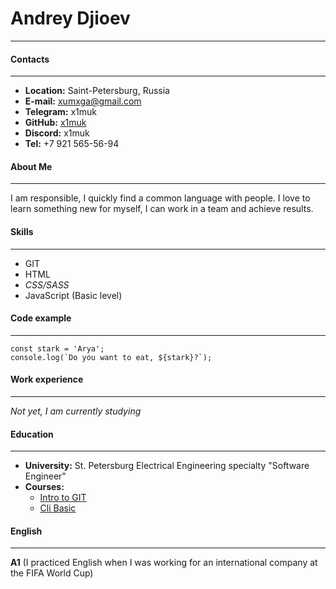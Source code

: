 
# Andrey Djioev


********************


#### Contacts
********************
* **Location:** Saint-Petersburg, Russia
* **E-mail:** xumxga@gmail.com
* **Telegram:** x1muk
* **GitHub:** [x1muk](https://github.com/x1muk)
* **Discord:** x1muk
* **Tel:** +7 921 565-56-94


#### About Me
********************
I am responsible, I quickly find a common language with people. 
I love to learn something new for myself, I can work in a team and achieve results.


#### Skills
********************
* GIT
* HTML
* *CSS/SASS*
* JavaScript (Basic level)


#### Code example
********************
```
const stark = 'Arya';
console.log(`Do you want to eat, ${stark}?`);
```


#### Work experience
********************
*Not yet, I am currently studying*


#### Education
********************
* **University:** St. Petersburg Electrical Engineering specialty "Software Engineer"
* **Courses:**
    + [Intro to GIT](https://ru.hexlet.io/courses/intro_to_git)
    + [Cli Basic](https://ru.hexlet.io/courses/cli-basics)

#### English
********************
**A1** (I practiced English when I was working for an international company at the FIFA World Cup)